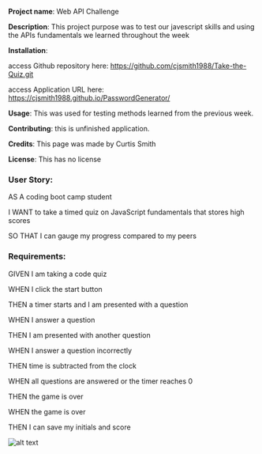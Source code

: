 **Project name**: Web API Challenge

**Description**: This project purpose was to test our javescript skills and using the APIs fundamentals we learned throughout the week


**Installation**: 	

access Github repository here: https://github.com/cjsmith1988/Take-the-Quiz.git


access Application URL here: https://cjsmith1988.github.io/PasswordGenerator/
				

**Usage**: This was used for testing methods learned from the previous week.

**Contributing**: this is unfinished application.

**Credits**: This page was made by Curtis Smith

**License**: This has no license

### User Story:

AS A coding boot camp student

I WANT to take a timed quiz on JavaScript fundamentals that stores high scores

SO THAT I can gauge my progress compared to my peers


### Requirements:

GIVEN I am taking a code quiz

WHEN I click the start button

THEN a timer starts and I am presented with a question

WHEN I answer a question

THEN I am presented with another question

WHEN I answer a question incorrectly

THEN time is subtracted from the clock

WHEN all questions are answered or the timer reaches 0

THEN the game is over

WHEN the game is over

THEN I can save my initials and score



![alt text](https://github.com/cjsmith1988/Take-the-Quiz/blob/main/quizScreenGrab.PNGraw=true)

